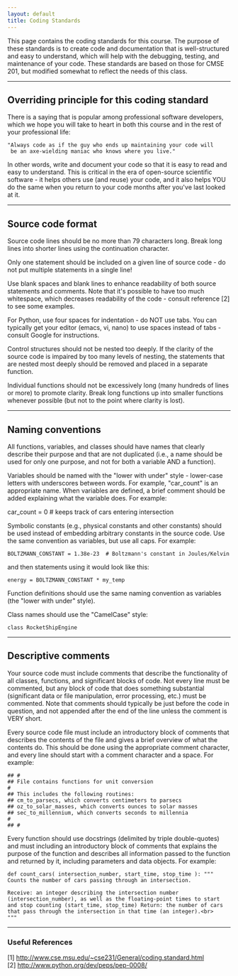 ```yaml
---
layout: default
title: Coding Standards
---
```


This page contains the coding standards for this course. The purpose of these standards is to create code and documentation that is well-structured and easy to understand, which will help with the debugging, testing, and maintenance of your code. These standards are based on those for CMSE 201, but modified somewhat to reflect the needs of this class.

--------------------------------------------------------------------------------

## Overriding principle for this coding standard

There is a saying that is popular among professional software developers, which we hope you will take to heart in both this course and in the rest of your professional life:

```
"Always code as if the guy who ends up maintaining your code will
 be an axe-wielding maniac who knows where you live."
```

In other words, write and document your code so that it is easy to read and easy to understand. This is critical in the era of open-source scientific software - it helps others use (and reuse) your code, and it also helps YOU do the same when you return to your code months after you've last looked at it.

--------------------------------------------------------------------------------

## Source code format

Source code lines should be no more than 79 characters long. Break long lines into shorter lines using the continuation character.

Only one statement should be included on a given line of source code - do not put multiple statements in a single line!

Use blank spaces and blank lines to enhance readability of both source statements and comments. Note that it's possible to have too much whitespace, which decreases readability of the code - consult reference [2] to see some examples.

For Python, use four spaces for indentation - do NOT use tabs. You can typically get your editor (emacs, vi, nano) to use spaces instead of tabs - consult Google for instructions.

Control structures should not be nested too deeply. If the clarity of the source code is impaired by too many levels of nesting, the statements that are nested most deeply should be removed and placed in a separate function.

Individual functions should not be excessively long (many hundreds of lines or more) to promote clarity. Break long functions up into smaller functions whenever possible (but not to the point where clarity is lost).

--------------------------------------------------------------------------------

## Naming conventions

All functions, variables, and classes should have names that clearly describe their purpose and that are not duplicated (i.e., a name should be used for only one purpose, and not for both a variable AND a function).

Variables should be named with the "lower with under" style - lower-case letters with underscores between words. For example, "car_count" is an appropriate name. When variables are defined, a brief comment should be added explaining what the variable does. For example:

car_count = 0 # keeps track of cars entering intersection

Symbolic constants (e.g., physical constants and other constants) should be used instead of embedding arbitrary constants in the source code. Use the same convention as variables, but use all caps. For example:

```
BOLTZMANN_CONSTANT = 1.38e-23  # Boltzmann's constant in Joules/Kelvin
```

and then statements using it would look like this:

```
energy = BOLTZMANN_CONSTANT * my_temp
```

Function definitions should use the same naming convention as variables (the "lower with under" style).

Class names should use the "CamelCase" style:

```
class RocketShipEngine
```

--------------------------------------------------------------------------------

## Descriptive comments

Your source code must include comments that describe the functionality of all classes, functions, and significant blocks of code. Not every line must be commented, but any block of code that does something substantial (significant data or file manipulation, error processing, etc.) must be commented. Note that comments should typically be just before the code in question, and not appended after the end of the line unless the comment is VERY short.

Every source code file must include an introductory block of comments that describes the contents of the file and gives a brief overview of what the contents do. This should be done using the appropriate comment character, and every line should start with a comment character and a space. For example:

```
## #
## File contains functions for unit conversion
#
## This includes the following routines:
## cm_to_parsecs, which converts centimeters to parsecs
## oz_to_solar_masses, which converts ounces to solar masses
## sec_to_millennium, which converts seconds to millennia
#
## #
```

Every function should use docstrings (delimited by triple double-quotes) and must including an introductory block of comments that explains the purpose of the function and describes all information passed to the function and returned by it, including parameters and data objects. For example:

```
def count_cars( intersection_number, start_time, stop_time ): """ Counts the number of cars passing through an intersection.

Receive: an integer describing the intersection number (intersection_number), as well as the floating-point times to start and stop counting (start_time, stop_time) Return: the number of cars that pass through the intersection in that time (an integer).<br>
"""
```

--------------------------------------------------------------------------------

### Useful References

[1] <http://www.cse.msu.edu/~cse231/General/coding.standard.html><br>
[2] <http://www.python.org/dev/peps/pep-0008/>
